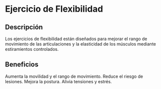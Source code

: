 # Ejercicio de Flexibilidad

## Descripción
Los ejercicios de flexibilidad están diseñados para mejorar el rango de movimiento de las articulaciones y la elasticidad de los músculos mediante estiramientos controlados.

## Beneficios
Aumenta la movilidad y el rango de movimiento.
Reduce el riesgo de lesiones.
Mejora la postura.
Alivia tensiones y estrés.




